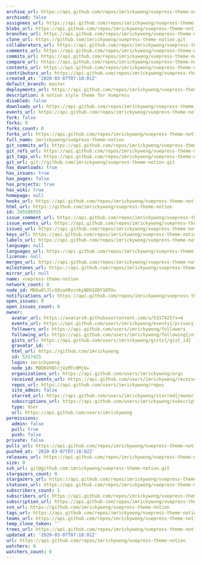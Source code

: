 ```yaml
---
archive_url: https://api.github.com/repos/imrickywong/vuepress-theme-notion/{archive_format}{/ref}
archived: false
assignees_url: https://api.github.com/repos/imrickywong/vuepress-theme-notion/assignees{/user}
blobs_url: https://api.github.com/repos/imrickywong/vuepress-theme-notion/git/blobs{/sha}
branches_url: https://api.github.com/repos/imrickywong/vuepress-theme-notion/branches{/branch}
clone_url: https://github.com/imrickywong/vuepress-theme-notion.git
collaborators_url: https://api.github.com/repos/imrickywong/vuepress-theme-notion/collaborators{/collaborator}
comments_url: https://api.github.com/repos/imrickywong/vuepress-theme-notion/comments{/number}
commits_url: https://api.github.com/repos/imrickywong/vuepress-theme-notion/commits{/sha}
compare_url: https://api.github.com/repos/imrickywong/vuepress-theme-notion/compare/{base}...{head}
contents_url: https://api.github.com/repos/imrickywong/vuepress-theme-notion/contents/{+path}
contributors_url: https://api.github.com/repos/imrickywong/vuepress-theme-notion/contributors
created_at: '2020-03-07T07:18:01Z'
default_branch: master
deployments_url: https://api.github.com/repos/imrickywong/vuepress-theme-notion/deployments
description: A notion style theme for Vuepress
disabled: false
downloads_url: https://api.github.com/repos/imrickywong/vuepress-theme-notion/downloads
events_url: https://api.github.com/repos/imrickywong/vuepress-theme-notion/events
fork: false
forks: 0
forks_count: 0
forks_url: https://api.github.com/repos/imrickywong/vuepress-theme-notion/forks
full_name: imrickywong/vuepress-theme-notion
git_commits_url: https://api.github.com/repos/imrickywong/vuepress-theme-notion/git/commits{/sha}
git_refs_url: https://api.github.com/repos/imrickywong/vuepress-theme-notion/git/refs{/sha}
git_tags_url: https://api.github.com/repos/imrickywong/vuepress-theme-notion/git/tags{/sha}
git_url: git://github.com/imrickywong/vuepress-theme-notion.git
has_downloads: true
has_issues: true
has_pages: false
has_projects: true
has_wiki: true
homepage: null
hooks_url: https://api.github.com/repos/imrickywong/vuepress-theme-notion/hooks
html_url: https://github.com/imrickywong/vuepress-theme-notion
id: 245586555
issue_comment_url: https://api.github.com/repos/imrickywong/vuepress-theme-notion/issues/comments{/number}
issue_events_url: https://api.github.com/repos/imrickywong/vuepress-theme-notion/issues/events{/number}
issues_url: https://api.github.com/repos/imrickywong/vuepress-theme-notion/issues{/number}
keys_url: https://api.github.com/repos/imrickywong/vuepress-theme-notion/keys{/key_id}
labels_url: https://api.github.com/repos/imrickywong/vuepress-theme-notion/labels{/name}
language: null
languages_url: https://api.github.com/repos/imrickywong/vuepress-theme-notion/languages
license: null
merges_url: https://api.github.com/repos/imrickywong/vuepress-theme-notion/merges
milestones_url: https://api.github.com/repos/imrickywong/vuepress-theme-notion/milestones{/number}
mirror_url: null
name: vuepress-theme-notion
network_count: 0
node_id: MDEwOlJlcG9zaXRvcnkyNDU1ODY1NTU=
notifications_url: https://api.github.com/repos/imrickywong/vuepress-theme-notion/notifications{?since,all,participating}
open_issues: 0
open_issues_count: 0
owner:
  avatar_url: https://avatars0.githubusercontent.com/u/5317425?v=4
  events_url: https://api.github.com/users/imrickywong/events{/privacy}
  followers_url: https://api.github.com/users/imrickywong/followers
  following_url: https://api.github.com/users/imrickywong/following{/other_user}
  gists_url: https://api.github.com/users/imrickywong/gists{/gist_id}
  gravatar_id: ''
  html_url: https://github.com/imrickywong
  id: 5317425
  login: imrickywong
  node_id: MDQ6VXNlcjUzMTc0MjU=
  organizations_url: https://api.github.com/users/imrickywong/orgs
  received_events_url: https://api.github.com/users/imrickywong/received_events
  repos_url: https://api.github.com/users/imrickywong/repos
  site_admin: false
  starred_url: https://api.github.com/users/imrickywong/starred{/owner}{/repo}
  subscriptions_url: https://api.github.com/users/imrickywong/subscriptions
  type: User
  url: https://api.github.com/users/imrickywong
permissions:
  admin: false
  pull: true
  push: false
private: false
pulls_url: https://api.github.com/repos/imrickywong/vuepress-theme-notion/pulls{/number}
pushed_at: '2020-03-07T07:18:02Z'
releases_url: https://api.github.com/repos/imrickywong/vuepress-theme-notion/releases{/id}
size: 0
ssh_url: git@github.com:imrickywong/vuepress-theme-notion.git
stargazers_count: 0
stargazers_url: https://api.github.com/repos/imrickywong/vuepress-theme-notion/stargazers
statuses_url: https://api.github.com/repos/imrickywong/vuepress-theme-notion/statuses/{sha}
subscribers_count: 1
subscribers_url: https://api.github.com/repos/imrickywong/vuepress-theme-notion/subscribers
subscription_url: https://api.github.com/repos/imrickywong/vuepress-theme-notion/subscription
svn_url: https://github.com/imrickywong/vuepress-theme-notion
tags_url: https://api.github.com/repos/imrickywong/vuepress-theme-notion/tags
teams_url: https://api.github.com/repos/imrickywong/vuepress-theme-notion/teams
temp_clone_token: ''
trees_url: https://api.github.com/repos/imrickywong/vuepress-theme-notion/git/trees{/sha}
updated_at: '2020-03-07T07:18:01Z'
url: https://api.github.com/repos/imrickywong/vuepress-theme-notion
watchers: 0
watchers_count: 0
---
```


